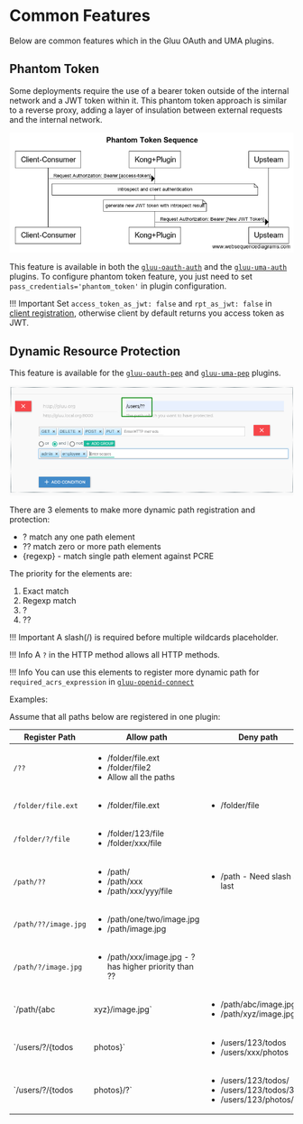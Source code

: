 # Common Features

Below are common features which in the Gluu OAuth and UMA plugins.

## Phantom Token

Some deployments require the use of a bearer token outside of the internal network and a JWT token within it. This phantom token approach is similar to a reverse proxy, adding a layer of insulation between external requests and the internal network.

![phantom_token](../img/phantom_token.png)
 
This feature is available in both the [`gluu-oauth-auth`](../gluu-oauth-auth-pep) and the [`gluu-uma-auth`](../gluu-uma-auth-pep) plugins. To configure phantom token feature, you just need to set `pass_credentials='phantom_token'` in plugin configuration. 

!!! Important
    Set `access_token_as_jwt: false` and `rpt_as_jwt: false` in [client registration](../../admin-gui/#consumers), otherwise client by default returns you access token as JWT. 

## Dynamic Resource Protection

This feature is available for the [`gluu-oauth-pep`](./gluu-oauth-auth-pep.md) and [`gluu-uma-pep`](./gluu-uma-auth-pep.md) plugins. 

![dynamic_path](../img/dynamic_path.png)

There are 3 elements to make more dynamic path registration and protection:

- ? match any one path element
- ?? match zero or more path elements
- {regexp} - match single path element against PCRE

The priority for the elements are:

1. Exact match
1. Regexp match
1. ?
1. ??

!!! Important
    A slash(/) is required before multiple wildcards placeholder.

!!! Info
    A `?` in the HTTP method allows all HTTP methods.

!!! Info
    You can use this elements to register more dynamic path for `required_acrs_expression` in [`gluu-openid-connect`](./gluu-openid-connect-uma-pep.md)


Examples: 

Assume that all paths below are registered in one plugin:

| Register Path | Allow path | Deny path |
|---------------|------------|-----------|
| `/??` | <ul><li>/folder/file.ext</li><li>/folder/file2</li><li>Allow all the paths</li></ul> | |
| `/folder/file.ext` | <ul><li>/folder/file.ext</li></ul> | <ul><li>/folder/file</li></ul> |
| `/folder/?/file` | <ul><li>/folder/123/file</li> <li>/folder/xxx/file</li></ul> | |
| `/path/??` | <ul><li>/path/</li> <li>/path/xxx</li> <li>/path/xxx/yyy/file</li></ul> | <ul><li>/path - Need slash at last</li></ul> |
| `/path/??/image.jpg` | <ul><li>/path/one/two/image.jpg</li> <li>/path/image.jpg</li></ul> | |
| `/path/?/image.jpg` | <ul><li>/path/xxx/image.jpg - ? has higher priority than ??</li></ul> | |
| `/path/{abc|xyz}/image.jpg` | <ul><li>/path/abc/image.jpg</li> <li>/path/xyz/image.jpg</li></ul> | |
| `/users/?/{todos|photos}` | <ul><li>/users/123/todos</li> <li>/users/xxx/photos</li></ul> | |
| `/users/?/{todos|photos}/?` | <ul><li>/users/123/todos/</li> <li>/users/123/todos/321</li> <li>/users/123/photos/321</li></ul> | |
